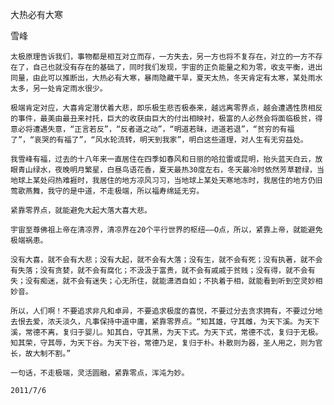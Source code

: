 大热必有大寒

雪峰


    太极原理告诉我们，事物都是相互对立而存，一方失去，另一方也将不复存在，对立的一方不存在了，自己也就没有存在的基础了，同时我们发现，宇宙的正负能量之和为零，收支平衡，进出同量，由此可以推断出，大热必有大寒，暴雨隐藏干旱，夏天太热，冬天肯定有太寒，某处雨水太多，另一处肯定雨水很少。

    极端肯定对应，大喜肯定潜伏着大悲，即乐极生悲否极泰来，越远离零界点，越会遭遇性质相反的事件，最美由最丑来衬托，巨大的收获由巨大的付出相映衬，极富的人必然会将面临极贫，得意必将遭遇失意，“正言若反”，“反者道之动”，“明道若昧，进道若退”，“贫穷的有福了”，“哀哭的有福了”，“风水轮流转，明天到我家”，明白这些道理，对人生有无穷益处。

    我雪峰有福，过去的十八年来一直居住在四季如春风和日丽的哈拉雷或昆明，抬头蓝天白云，放眼青山绿水，夜晚明月繁星，白昼鸟语花香，夏天最热30度左右，冬天最冷时依然芳草碧绿，当地球上某处闷热难捱时，我居住的地方凉风习习，当地球上某处天寒地冻时，我居住的地方仍旧莺歌燕舞，我守的是中道，不走极端，所以福寿绵延无穷。

    紧靠零界点，就能避免大起大落大喜大悲。

    宇宙至尊佛祖上帝在清凉界，清凉界在20个平行世界的枢纽——O点，所以，紧靠上帝，就能避免极端祸患。

    没有大喜，就不会有大悲；没有大起，就不会有大落；没有生，就不会有死；没有执著，就不会有失落；没有贪婪，就不会有腐化；不汲汲于富贵，就不会有戚戚于贫贱；没有得，就不会有失；没有痴迷，就不会有迷失；心无所住，就能潇洒自如；不执着于相，就能看到听到空灵妙相妙音。

    所以，人们啊！不要追求非凡和卓异，不要追求极度的喜悦，不要过分去贪求拥有，不要过分地去恨去爱，浓夭淡久，凡事保持中道中庸，紧靠零界点。“知其雄，守其雌，为天下溪。为天下溪，常德不离，复归于婴儿。知其白，守其黑，为天下式。为天下式，常德不忒，复归于无极。知其荣，守其辱，为天下谷。为天下谷，常德乃足，复归于朴。朴散则为器，圣人用之，则为官长，故大制不割。”

    一句话，不走极端，灵活圆融，紧靠零点，浑沌为妙。

    2011/7/6



